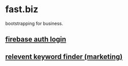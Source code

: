 # fast.biz
bootstrapping for business.

## [firebase auth login](https://github.com/dohyung97022/firebase-login)


## [relevent keyword finder (marketing)](https://github.com/dohyung97022/rel-kw)
